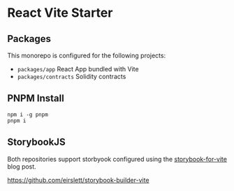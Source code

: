 # React Vite Starter

## Packages
This monorepo is configured for the following projects:
* `packages/app` React App bundled with Vite
* `packages/contracts` Solidity contracts

## PNPM Install
```
npm i -g pnpm
pnpm i
```
## StorybookJS
Both repositories support storbyook configured using the [storybook-for-vite](https://storybook.js.org/blog/storybook-for-vite/) blog post.

https://github.com/eirslett/storybook-builder-vite